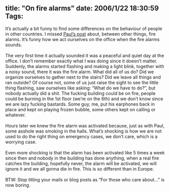 title: "On fire alarms"
date: 2006/1/22 18:30:59
Tags: 
---
It&#8217;s actually a bit funny to find some differences on the behaviour of people in other countries. I missed <a href="http://paul.luon.net/journal/life/edinburgh/ShortHoliday.html">Paul&#8217;s post</a> about, between other things, fire alarms. It&#8217;s funny how we act ourselves on the office when the fire alarms sounds.<br/><br/> The very first time it actually sounded it was a peaceful and quiet day at the office. I don&#8217;t remember exactly what I was doing since it doesn&#8217;t matter. Suddenly, the alarms started flashing and making a light blink, together with a noisy sound, there it was the fire alarm. What did all of us do? Did we organize ourselves to gather next to the stairs? Did we leave all things and ran outside? Of course not, some of us just raise the sight to see the little thing flashing, saw ourselves like asking: &#8220;What do we have to do?&#8221;, but nobody actually did a shit. The fucking building could be on fire, people could be burning in the 1st floor (we&#8217;re on the 6th) and we don&#8217;t know since we are lazy fucking bastards. Some guy, me, put his earphones back in place and kept on playing frozen bubble, some others kept on calling or whatever.<br/><br/> Hours later we knew the fire alarm was activated because, just as with Paul, some asshole was smoking in the halls. What&#8217;s shocking is how we are not used to do the right thing on emergency cases, we don&#8217;t care, which is a worrying case.<br/><br/> Even more shocking is that the alarm has been activated like 5 times a week since then and nobody in the building has done anything, when a real fire catches the building, hopefully never, the alarm will be activated, we will ignore it and we all gonna die in fire. This is so different than in Europe.<br/><br/>BTW: Stop titling your mails or blog posts as &#8220;For those who care about&#8230;&#8221; is now boring.<br/><br/><br/><br/>
